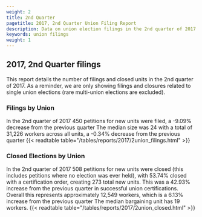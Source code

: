 ```yaml
---
weight: 2
title: 2nd Quarter
pagetitle: 2017, 2nd Quarter Union Filing Report
description: Data on union election filings in the 2nd quarter of 2017
keywords: union filings
weight: 1
---
```


## 2017, 2nd Quarter filings

This report details the number of filings and closed units in the 2nd quarter of 2017. As a reminder, we are only showing filings and closures related to single union elections (rare multi-union elections are excluded).

### Filings by Union
In the 2nd quarter of 2017 450 petitions for new units were filed, a -9.09% decrease from the previous quarter The median size was 24 with a total of 31,226 workers across all units, a -0.34% decrease from the previous quarter
{{< readtable table="/tables/reports/2017/2union_filings.html" >}}

### Closed Elections by Union
In the 2nd quarter of 2017 508 petitions for new units were closed (this includes petitions where no election was ever held), with 53.74% closed with a certification order, creating 273 total new units. This was a 42.93% increase from the previous quarter in successful union certifications. Overall this represents approximately 12,549 workers, which is a 6.13% increase from the previous quarter The median bargaining unit has 19 workers.
{{< readtable table="/tables/reports/2017/2union_closed.html" >}}
